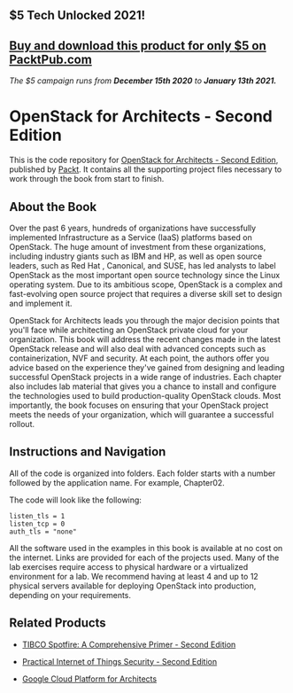 ## $5 Tech Unlocked 2021!
[Buy and download this product for only $5 on PacktPub.com](https://www.packtpub.com/)
-----
*The $5 campaign         runs from __December 15th 2020__ to __January 13th 2021.__*

# OpenStack for Architects - Second Edition
This is the code repository for [OpenStack for Architects - Second Edition](https://www.packtpub.com/virtualization-and-cloud/openstack-architects-second-edition?utm_source=github&utm_medium=repository&utm_campaign=9781788624510), published by [Packt](https://www.packtpub.com/?utm_source=github). It contains all the supporting project files necessary to work through the book from start to finish.
## About the Book
Over the past 6 years, hundreds of organizations have successfully implemented Infrastructure as a Service (IaaS) platforms based on OpenStack. The huge amount of investment from these organizations, including industry giants such as IBM and HP, as well as open source leaders, such as Red Hat , Canonical, and SUSE, has led analysts to label OpenStack as the most important open source technology since the Linux operating system. Due to its ambitious scope, OpenStack is a complex and fast-evolving open source project that requires a diverse skill set to design and implement it.

OpenStack for Architects leads you through the major decision points that you'll face while architecting an OpenStack private cloud for your organization. This book will address the recent changes made in the latest OpenStack release and will also deal with advanced concepts such as containerization, NVF and security. At each point, the authors offer you advice based on the experience they've gained from designing and leading successful OpenStack projects in a wide range of industries. Each chapter also includes lab material that gives you a chance to install and configure the technologies used to build production-quality OpenStack clouds. Most importantly, the book focuses on ensuring that your OpenStack project meets the needs of your organization, which will guarantee a successful rollout.

## Instructions and Navigation
All of the code is organized into folders. Each folder starts with a number followed by the application name. For example, Chapter02.



The code will look like the following:
```
listen_tls = 1
listen_tcp = 0 
auth_tls = "none"
```

All the software used in the examples in this book is available at no cost on the internet.
Links are provided for each of the projects used. Many of the lab exercises require access to physical hardware or a virtualized environment for a lab. We recommend having at least 4 and up to 12 physical servers available for deploying OpenStack into production, depending on your requirements.

## Related Products
* [TIBCO Spotfire: A Comprehensive Primer - Second Edition](https://www.packtpub.com/big-data-and-business-intelligence/tibco-spotfire-comprehensive-primer-second-edition?utm_source=github&utm_medium=repository&utm_campaign=9781787121324)

* [Practical Internet of Things Security - Second Edition](https://www.packtpub.com/hardware-and-creative/practical-internet-things-security-second-edition?utm_source=github&utm_medium=repository&utm_campaign=9781788625821)

* [Google Cloud Platform for Architects](https://www.packtpub.com/virtualization-and-cloud/google-cloud-platform-architects?utm_source=github&utm_medium=repository&utm_campaign=9781788834308)

